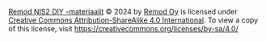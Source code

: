 [Remod NIS2 DIY -materiaalit](https://github.com/remodoy/Remod-NIS2-DIY) © 2024 by [Remod Oy](https://remod.fi) is licensed under [Creative Commons Attribution-ShareAlike 4.0 International](https://creativecommons.org/licenses/by-sa/4.0/). To view a copy of this license, visit https://creativecommons.org/licenses/by-sa/4.0/

